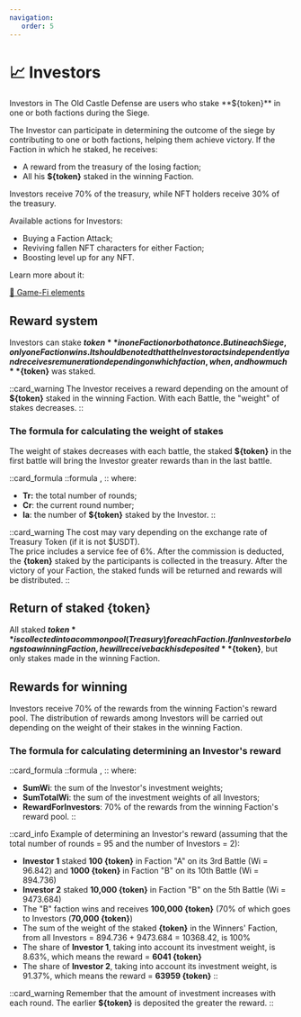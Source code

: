 ```yaml
---
navigation:
   order: 5
---
```


# 📈 Investors

<p>Investors in The Old Castle Defense are users who stake **${token}** in one or both factions 
during the Siege.</p>

<div>

The Investor can participate in determining the outcome of the siege by contributing to one or 
both factions, helping them achieve victory. If the Faction in which he staked, he receives:
* A reward from the treasury of the losing faction;
* All his **${token}** staked in the winning Faction. 

Investors receive 70% of the treasury, while NFT holders receive 30% of the treasury.
</div>

<div>

Available actions for Investors:
* Buying a Faction Attack;
* Reviving fallen NFT characters for either Faction;
* Boosting level up for any NFT.
</div>

<div>

Learn more about it:

<a href="game-fi-elements" 
 class="docs-item">
<span>🎯</span>
Game-Fi elements</a>
</div>

## Reward system

<div>

Investors can stake **${token}** in one Faction or both at once. But in each Siege, only one 
Faction wins. It should be noted that the Investor acts independently and receives 
remuneration depending on which faction, when, and how much **${token}** was staked.
</div>

::card_warning
The Investor receives a reward depending on the amount of **${token}** staked in the winning 
Faction. With each Battle, the "weight" of stakes decreases.
::

### The formula for calculating the weight of stakes

<div>

The weight of stakes decreases with each battle, the staked **${token}** in the first battle 
will bring the Investor greater rewards than in the last battle.
</div>

::card_formula
::formula
<MathFormula formula="Wi=(Tr-Cr)/Tr*Ia" />,
::
where:
* **Tr:** the total number of rounds;
* **Cr**: the current round number;
* **Ia**: the number of **${token}** staked by the Investor.
::

::card_warning
The cost may vary depending on the exchange rate of Treasury Token (if it is not $USDT).\
The price includes a service fee of 6%. After the commission is deducted, the **{token}** 
staked by the participants is collected in the treasury. After the victory of your 
Faction, the staked funds will be returned and rewards will be distributed.
::

## Return of staked {token}
All staked **${token}** is collected into a common pool (Treasury) for each Faction. If an Investor 
belongs to a winning Faction, he will receive back his deposited **${token}**, but only stakes 
made in the winning Faction.

## Rewards for winning
Investors receive 70% of the rewards from the winning Faction's reward pool. The distribution 
of rewards among Investors will be carried out depending on the weight of their stakes in 
the winning Faction.

### The formula for calculating determining an Investor's reward

::card_formula
::formula
<MathFormula formula="InvRew = \frac{SumWi}{SumTotalWi}*RewardForInvestors" />,
::
where:
* **SumWi**: the sum of the Investor's investment weights;
* **SumTotalWi**: the sum of the investment weights of all Investors;
* **RewardForInvestors**: 70% of the rewards from the winning Faction's reward pool.
::

::card_info
Example of determining an Investor's reward (assuming that the total number of rounds = 95 
and the number of Investors = 2):
* **Investor 1** staked **100 {token}** in Faction "A" on its 3rd Battle (Wi = 96.842) and **1000 {token}** in 
Faction "B" on its 10th Battle (Wi = 894.736)
* **Investor 2** staked **10,000 {token}** in Faction "B" on the 5th Battle (Wi = 9473.684)
* The "B" faction wins and receives **100,000 {token}** (70% of which goes to Investors (**70,000 {token}**)
* The sum of the weight of the staked **{token}** in the Winners' Faction, from all Investors = 
894.736 + 9473.684 = 10368.42, is 100%
* The share of **Investor 1**, taking into account its investment weight, is 8.63%, which means the 
reward = **6041 {token}** 
* The share of **Investor 2**, taking into account its investment weight, is 91.37%, which means the 
reward = **63959 {token}**
::

::card_warning
Remember that the amount of investment increases with each round. The earlier **${token}** is deposited the 
greater the reward.
::